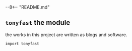<!---->

--8<-- "README.md"

## `tonyfast` the module

the works in this project are written as blogs and software.

    import tonyfast